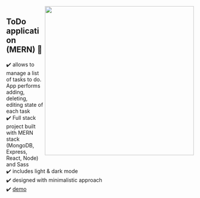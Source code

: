 <img src="https://user-images.githubusercontent.com/102720711/203287219-0366fe4b-a603-4a97-9ad3-3d40a4886c83.png" width="400" height="400" align="right" /> 


## ToDo application (MERN) :dart:

:heavy_check_mark: allows to manage a list of tasks to do. App performs adding, deleting, editing state of each task <br />
:heavy_check_mark: Full stack project built with MERN stack (MongoDB, Express, React, Node) and Sass<br />
:heavy_check_mark: includes light & dark mode<br />
:heavy_check_mark: designed with minimalistic approach  <br />
:heavy_check_mark: [demo](https://frontend-kzea.onrender.com)
